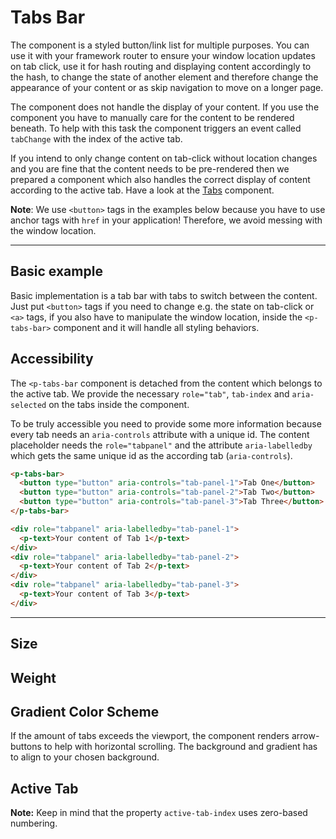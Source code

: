 # Tabs Bar

The component is a styled button/link list for multiple purposes. You can use it with your framework router to ensure
your window location updates on tab click, use it for hash routing and displaying content accordingly to the hash, to change the state of another element
and therefore change the appearance of your content or as skip navigation to move on a longer page.

The component does not handle the display of your content. If you use the component you have to manually care for the
content to be rendered beneath. To help with this task the component triggers an event called `tabChange` with the index
of the active tab.

If you intend to only change content on tab-click without location changes and you are fine that the content needs to be pre-rendered then we prepared a component which also
handles the correct display of content according to the active tab. Have a look at the [Tabs](#/components/tabs) component.

**Note**: We use `<button>` tags in the examples below because you have to use anchor tags with `href`
in your application! Therefore, we avoid messing with the window location.

---

## Basic example

Basic implementation is a tab bar with tabs to switch between the content. Just put `<button>` tags if you need to change e.g. the state on tab-click or `<a>`
tags, if you also have to manipulate the window location, inside the `<p-tabs-bar>` component and it will handle all styling behaviors. 

<Playground :themeable="true">
  <template v-slot="{theme}">
    <p-tabs-bar :theme="theme">
      <button type="button">Tab One</button>
      <button type="button">Tab Two</button>
      <button type="button">Tab Three</button>
    </p-tabs-bar>
  </template>
</Playground>

<Playground :themeable="true">
  <template v-slot="{theme}">
    <p-tabs-bar :theme="theme">
      <a href="#">Tab One</a>
      <a href="#">Tab Two</a>
      <a href="#">Tab Three</a>
    </p-tabs-bar>
  </template>
</Playground>

## Accessibility

The `<p-tabs-bar` component is detached from the content which belongs to the active tab. We provide the necessary `role="tab"`, `tab-index` and `aria-selected` on the tabs inside the component.

To be truly accessible you need to provide some more information because every tab needs an `aria-controls` attribute with a unique id. The content placeholder needs the `role="tabpanel"` and the attribute `aria-labelledby`
which gets the same unique id as the according tab (`aria-controls`).

```html
<p-tabs-bar>
  <button type="button" aria-controls="tab-panel-1">Tab One</button>
  <button type="button" aria-controls="tab-panel-2">Tab Two</button>
  <button type="button" aria-controls="tab-panel-3">Tab Three</button>
</p-tabs-bar>

<div role="tabpanel" aria-labelledby="tab-panel-1">
  <p-text>Your content of Tab 1</p-text> 
</div>
<div role="tabpanel" aria-labelledby="tab-panel-2">
  <p-text>Your content of Tab 2</p-text>
</div>
<div role="tabpanel" aria-labelledby="tab-panel-3">
  <p-text>Your content of Tab 3</p-text>
</div>
```

---

## Size

<Playground :themeable="true">
  <template #configurator>
    <select v-model="size">
      <option disabled>Select size</option>
      <option selected value="small">Small</option>
      <option value="medium">Medium</option>
    </select>
  </template>
  <template v-slot="{theme}">
    <p-tabs-bar :theme="theme" :size="size">
      <button type="button">Tab One</button>
      <button type="button">Tab Two</button>
      <button type="button">Tab Three</button>
    </p-tabs-bar>
  </template>
</Playground>

## Weight

<Playground :themeable="true">
  <template #configurator>
    <select v-model="weight">
      <option disabled>Select weight</option>
      <option selected value="regular">Regular</option>
      <option value="semibold">SemiBold</option>
    </select>
  </template>
  <template v-slot="{theme}">
    <p-tabs-bar :theme="theme" :weight="weight">
      <button type="button">Tab One</button>
      <button type="button">Tab Two</button>
      <button type="button">Tab Three</button>
    </p-tabs-bar>
  </template>
</Playground>

## Gradient Color Scheme

If the amount of tabs exceeds the viewport, the component renders arrow-buttons to help with horizontal scrolling.
The background and gradient has to align to your chosen background.

<Playground :themeable="true" :color-scheme="gradientColorScheme">
  <template #configurator>
    <select v-model="gradientColorScheme">
      <option disabled>Select gradient-color-scheme</option>
      <option selected value="default">Default</option>
      <option value="surface">Surface</option>
    </select>
  </template>
  <template v-slot="{theme}">
    <p-tabs-bar :theme="theme" :gradient-color-scheme="gradientColorScheme">
      <button type="button">Tab One</button>
      <button type="button">Tab Two</button>
      <button type="button">Tab Three</button>
      <button type="button">Tab Four</button>
      <button type="button">Tab Five</button>
      <button type="button">Tab Six</button>
      <button type="button">Tab Seven</button>
      <button type="button">Tab Eight</button>
      <button type="button">Tab Nine</button>
      <button type="button">Tab Ten</button>
      <button type="button">Tab Eleven</button>
      <button type="button">Tab Twelve</button>
      <button type="button">Tab Thirteen</button>
      <button type="button">Tab Fourteen</button>
      <button type="button">Tab Fifteen</button>
      <button type="button">Tab Sixteen</button>
      <button type="button">Tab Seventeen</button>
      <button type="button">Tab Eighteen</button>
      <button type="button">Tab Nineteen</button>
      <button type="button">Tab Twenty</button>
    </p-tabs-bar>
  </template>
</Playground>

## Active Tab

**Note:** Keep in mind that the property `active-tab-index` uses zero-based numbering. 

<Playground :themeable="true">
  <template v-slot="{theme}">
    <p-tabs-bar :theme="theme" active-tab-index="1">
      <button type="button">Tab One</button>
      <button type="button">Tab Two</button>
      <button type="button">Tab Three</button>
    </p-tabs-bar>
  </template>
</Playground>

<script lang="ts">
  import Vue from 'vue';
  import Component from 'vue-class-component';
  
  @Component
  export default class PlaygroundTabs extends Vue {
    public theme: string = 'light';
    public weight: string = 'semibold';
    public size: string = 'medium';
    public gradientColorScheme: string = 'surface';
    public activeTabIndex: number = 0;
    
    public mounted(): void {
      this.$refs["some-tabs-bar"].addEventListener('tabChange', (e) => {
        this.activeTabIndex = e.detail.activeTabIndex;
      });
    }
  }
</script>